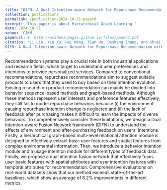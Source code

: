```yaml
---
title: "DIFN: A Dual Intention-aware Network for Repurchase Recommendation with Hierarchical Spatio-temporal Fusion"
collection: publications
permalink: /publication/2024-10-21-paper8
excerpt: 'This paper is about Hierarchical Graph Learning.'
date: 2024-10-21
venue: 'CIKM'
paperurl: # 'http://academicpages.github.io/files/paper3.pdf'
citation: 'Li Lin, Xin Xu, Hai Wang, Tian He, Desheng Zhang, and Shuai Wang. 2024.
DIFN: A Dual Intention-aware Network for Repurchase Recommendation with Hierarchical Spatio-temporal Fusion. In Proceedings of the 33rd ACM International Conference on Information and Knowledge Management (CIKM ’24), October 21–25, 2024, Boise, ID, USA. ACM, New York, NY, USA, 8 pages. https://doi.org/10.1145/3627673.3680071'
---
```


Recommendation systems play a crucial role in both industrial applications and research fields, which target to understand user preferences and intentions to provide personalized services. Compared to conventional recommendations, repurchase recommendations aim to suggest suitable products to users that they used to buy based on their intention evolution. Existing research on product recommendation can mainly be divided into behavior sequence-based methods and graph-based methods. Although these methods represent user interests and preference features effectively, they still fail to model repurchase behaviors because (i) the environment causing repurchase intention change is neglected and (ii) the lack of feedback after purchasing makes it difficult to learn the impacts of diverse behaviors. To comprehensively consider these limitations, we design a Dual Intention-aware Fusion Network framework (DIFN) to understand the effects of environment and after-purchasing feedback on users' intentions. Firstly, a hierarchical graph-based multi-level relational attention module is designed to effectively extract basic user features and spatial features from complex environmental information. Then, we introduce a behavior intention module and a usage intention module for different types of feedback data. Finally, we propose a dual intention fusion network that effectively fuses user basic features with spatial attributes and user intention features with temporal attributes for recommendation. Comprehensive evaluations on real-world datasets show that our method exceeds state-of-the-art baselines, which show an average of 8.2\% improvements in different metrics.